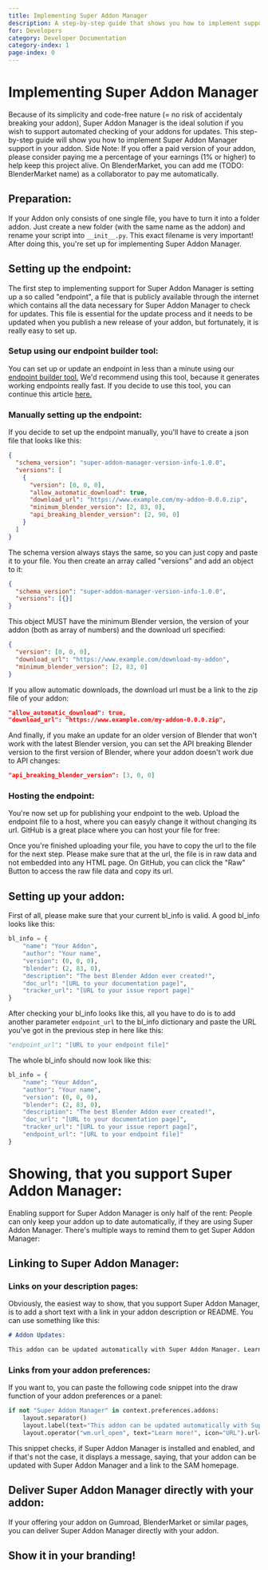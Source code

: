 ```yaml
---
title: Implementing Super Addon Manager
description: A step-by-step guide that shows you how to implement support for Super Addon Manager into your addon.
for: Developers
category: Developer Documentation
category-index: 1
page-index: 0
---
```


# Implementing Super Addon Manager

Because of its simplicity and code-free nature (= no risk of accidentaly breaking your addon), Super Addon Manager is the ideal solution if you wish to support automated checking of your addons for updates. This step-by-step guide will show you how to implement Super Addon Manager support in your addon. Side Note: If you offer a paid version of your addon, please consider paying me a percentage of your earnings (1% or higher) to help keep this project alive. On BlenderMarket, you can add me (TODO: BlenderMarket name) as a collaborator to pay me automatically.

## Preparation:

If your Addon only consists of one single file, you have to turn it into a folder addon. Just create a new folder (with the same name as the addon) and rename your script into `__init__.py`. This exact filename is very important! After doing this, you're set up for implementing Super Addon Manager.

## Setting up the endpoint:

The first step to implementing support for Super Addon Manager is setting up a so called "endpoint", a file that is publicly available through the internet which contains all the data necessary for Super Addon Manager to check for updates. This file is essential for the update process and it needs to be updated when you publish a new release of your addon, but fortunately, it is really easy to set up.

### Setup using our endpoint builder tool:

You can set up or update an endpoint in less than a minute using our [endpoint builder tool.](/endpoint-builder) We'd recommend using this tool, because it generates working endpoints really fast. If you decide to use this tool, you can continue this article [here.](#hosting-the-endpoint)

### Manually setting up the endpoint:

If you decide to set up the endpoint manually, you'll have to create a json file that looks like this:

```json
{
  "schema_version": "super-addon-manager-version-info-1.0.0",
  "versions": [
    {
      "version": [0, 0, 0],
      "allow_automatic_download": true,
      "download_url": "https://www.example.com/my-addon-0.0.0.zip",
      "minimum_blender_version": [2, 83, 0],
      "api_breaking_blender_version": [2, 90, 0]
    }
  ]
}
```

The schema version always stays the same, so you can just copy and paste it to your file. You then create an array called "versions" and add an object to it:

```json
{
  "schema_version": "super-addon-manager-version-info-1.0.0",
  "versions": [{}]
}
```

This object MUST have the minimum Blender version, the version of your addon (both as array of numbers) and the download url specified:

```json
{
  "version": [0, 0, 0],
  "download_url": "https://www.example.com/download-my-addon",
  "minimum_blender_version": [2, 83, 0]
}
```

If you allow automatic downloads, the download url must be a link to the zip file of your addon:

```json
"allow_automatic_download": true,
"download_url": "https://www.example.com/my-addon-0.0.0.zip",
```

And finally, if you make an update for an older version of Blender that won't work with the latest Blender version, you can set the API breaking Blender version to the first version of Blender, where your addon doesn't work due to API changes:

```json
"api_breaking_blender_version": [3, 0, 0]
```

### Hosting the endpoint:

You're now set up for publishing your endpoint to the web. Upload the endpoint file to a host, where you can easyly change it without changing its url. GitHub is a great place where you can host your file for free:

<!-- TODO: Add a description on hosting an endpoint on GitHub -->

Once you're finished uploading your file, you have to copy the url to the file for the next step. Please make sure that at the url, the file is in raw data and not embedded into any HTML page. On GitHub, you can click the "Raw" Button to access the raw file data and copy its url.

## Setting up your addon:

First of all, please make sure that your current bl_info is valid. A good bl_info looks like this:

```python
bl_info = {
    "name": "Your Addon",
    "author": "Your name",
    "version": (0, 0, 0),
    "blender": (2, 83, 0),
    "description": "The best Blender Addon ever created!",
    "doc_url": "[URL to your documentation page]",
    "tracker_url": "[URL to your issue report page]"
}
```

After checking your bl_info looks like this, all you have to do is to add another parameter `endpoint_url` to the bl_info dictionary and paste the URL you've got in the previous step in here like this:

```python
"endpoint_url": "[URL to your endpoint file]"
```

The whole bl_info should now look like this:

```python
bl_info = {
    "name": "Your Addon",
    "author": "Your name",
    "version": (0, 0, 0),
    "blender": (2, 83, 0),
    "description": "The best Blender Addon ever created!",
    "doc_url": "[URL to your documentation page]",
    "tracker_url": "[URL to your issue report page]",
    "endpoint_url": "[URL to your endpoint file]"
}
```

<div class="container">
<div class="row mt-3">

# Showing, that you support Super Addon Manager:

Enabling support for Super Addon Manager is only half of the rent: People can only keep your addon up to date automatically, if they are using Super Addon Manager. There's multiple ways to remind them to get Super Addon Manager:

## Linking to Super Addon Manager:

### Links on your description pages:

Obviously, the easiest way to show, that you support Super Addon Manager, is to add a short text with a link in your addon description or README. You can use something like this:

```markdown
# Addon Updates:

This addon can be updated automatically with Super Addon Manager. Learn more on their site: https//TODO
```

### Links from your addon preferences:

If you want to, you can paste the following code snippet into the draw function of your addon preferences or a panel:

```python
if not "Super Addon Manager" in context.preferences.addons:
    layout.separator()
    layout.label(text="This addon can be updated automatically with Super Addon Manager.")
    layout.operator("wm.url_open", text="Learn more!", icon="URL").url="https//TODO"
```

This snippet checks, if Super Addon Manager is installed and enabled, and if that's not the case, it displays a message, saying, that your addon can be updated with Super Addon Manager and a link to the SAM homepage.

## Deliver Super Addon Manager directly with your addon:

If your offering your addon on Gumroad, BlenderMarket or similar pages, you can deliver Super Addon Manager directly with your addon.

## Show it in your branding!

<!-- TODO: Text here. -->
